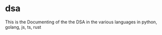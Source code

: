 # dsa
This is the Documenting of the the DSA in the various languages in python, golang, js, ts, rust
